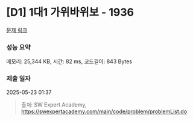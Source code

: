# [D1] 1대1 가위바위보 - 1936 

[문제 링크](https://swexpertacademy.com/main/code/problem/problemDetail.do?contestProbId=AV5PjKXKALcDFAUq) 

### 성능 요약

메모리: 25,344 KB, 시간: 82 ms, 코드길이: 843 Bytes

### 제출 일자

2025-05-23 01:37



> 출처: SW Expert Academy, https://swexpertacademy.com/main/code/problem/problemList.do